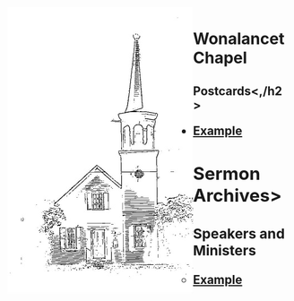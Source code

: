 <img align=left src="https://github.com/puck78/wonalancet-chapel/blob/master/images/Chapel%20Cover%20Image%20-%20icon%20-%2050%20percent.jpg" />
<h1>Wonalancet Chapel</h1> 
<h2>Postcards<,/h2>
  <ul>
    <li><a href="www.example.com">Example</a></li>
<h2>Sermon Archives></h2>
<h3>Speakers and Ministers</h3>
    <ul>
      <li><a href="www.nyimtes.com>New York Times</a></li>
      <li><a href="www.example.com>Example</a></li>
    </ul>






